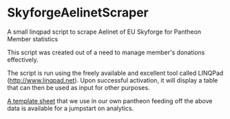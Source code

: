 # SkyforgeAelinetScraper
A small linqpad script to scrape Aelinet of EU Skyforge for Pantheon Member statistics

This script was created out of a need to manage member's donations effectively. 

The script is run using the freely available and excellent tool called LINQPad (http://www.linqpad.net). Upon successful activation, it will display a table that can then be used as input for other purposes.

[A template sheet](https://github.com/Venomed/SkyforgeAelinetScraper/raw/master/Pantheon%20Data%20Statistics%20Template.xlsx) that we use in our own pantheon feeding off the above data is available for a jumpstart on analytics.
